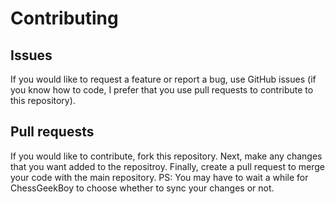  # Contributing

 ## Issues
 If you would like to request a feature or report a bug, use GitHub issues (if you know how to code, I prefer that you use pull requests to contribute to this repository).

 ## Pull requests
If you would like to contribute, fork this repository. Next, make any changes that you want added to the repositroy. Finally, create a pull request to merge your code with the main repository. PS: You may have to wait a while for ChessGeekBoy to choose whether to sync your changes or not.